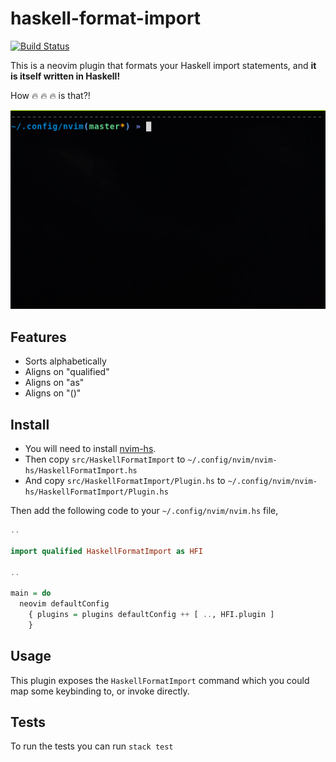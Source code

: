 # haskell-format-import

[![Build Status](https://travis-ci.com/chris-bacon/haskell-format-import.svg?branch=master)](https://travis-ci.com/chris-bacon/haskell-format-import)

This is a neovim plugin that formats your Haskell import statements, and **it is itself written in Haskell!**

How :fire: :fire: :fire: is that?!

![](haskell-format-import.gif)

## Features

- Sorts alphabetically
- Aligns on "qualified"
- Aligns on "as"
- Aligns on "()"

## Install

- You will need to install [nvim-hs](https://github.com/neovimhaskell/nvim-hs).
- Then copy `src/HaskellFormatImport` to `~/.config/nvim/nvim-hs/HaskellFormatImport.hs`
- And copy `src/HaskellFormatImport/Plugin.hs` to `~/.config/nvim/nvim-hs/HaskellFormatImport/Plugin.hs`

Then add the following code to your `~/.config/nvim/nvim.hs` file,

```Haskell
..

import qualified HaskellFormatImport as HFI

..

main = do
  neovim defaultConfig
    { plugins = plugins defaultConfig ++ [ .., HFI.plugin ]
    }
```

## Usage

This plugin exposes the `HaskellFormatImport` command which you could map some keybinding to, or invoke directly.

## Tests

To run the tests you can run `stack test`
